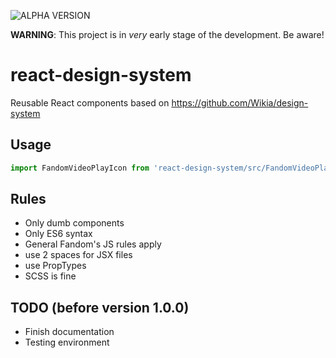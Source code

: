 ![ALPHA VERSION](http://cdn.akamai.steamstatic.com/steam/apps/426240/extras/Warning.png)

**WARNING**: This project is in *very* early stage of the development. Be aware!

# react-design-system
Reusable React components based on https://github.com/Wikia/design-system

## Usage

```js
import FandomVideoPlayIcon from 'react-design-system/src/FandomVideoPlayIcon';
```

## Rules
- Only dumb components
- Only ES6 syntax
- General Fandom's JS rules apply
- use 2 spaces for JSX files
- use PropTypes
- SCSS is fine

## TODO (before version 1.0.0)
- Finish documentation
- Testing environment
